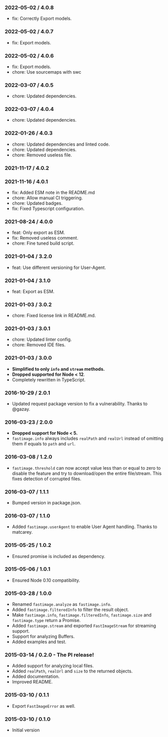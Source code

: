 ### 2022-05-02 / 4.0.8

- fix: Correctly Export models.

### 2022-05-02 / 4.0.7

- fix: Export models.

### 2022-05-02 / 4.0.6

- fix: Export models.
- chore: Use sourcemaps with swc

### 2022-03-07 / 4.0.5

- chore: Updated dependencies.

### 2022-03-07 / 4.0.4

- chore: Updated dependencies.

### 2022-01-26 / 4.0.3

- chore: Updated dependencies and linted code.
- chore: Updated dependencies.
- chore: Removed useless file.

### 2021-11-17 / 4.0.2


### 2021-11-16 / 4.0.1

- fix: Added ESM note in the README.md
- chore: Allow manual CI triggering.
- chore: Updated badges.
- fix: Fixed Typescript configuration.

### 2021-08-24 / 4.0.0

- feat: Only export as ESM.
- fix: Removed useless comment.
- chore: Fine tuned build script.

### 2021-01-04 / 3.2.0

- feat: Use different versioning for User-Agent.

### 2021-01-04 / 3.1.0

- feat: Export as ESM.

### 2021-01-03 / 3.0.2

- chore: Fixed license link in README.md.

### 2021-01-03 / 3.0.1

- chore: Updated linter config.
- chore: Removed IDE files.

### 2021-01-03 / 3.0.0

- **Simplified to only `info` and `stream` methods.**
- **Dropped supported for Node < 12**.
- Completely rewritten in TypeScript.

### 2016-10-29 / 2.0.1

- Updated request package version to fix a vulnerability. Thanks to @gazay.

### 2016-03-23 / 2.0.0

- **Dropped support for Node < 5.**
- `fastimage.info` always includes `realPath` and `realUrl` instead of omitting them if equals to `path` and `url`.

### 2016-03-08 / 1.2.0

- `fastimage.threshold` can now accept value less than or equal to zero to disable the feature and try to download/open the entire file/stream. This fixes detection of corrupted files.

### 2016-03-07 / 1.1.1

- Bumped version in package.json.

### 2016-03-07 / 1.1.0

- Added `fastimage.userAgent` to enable User Agent handling. Thanks to matcarey.

### 2015-05-25 / 1.0.2

- Ensured promise is included as dependency.

### 2015-05-06 / 1.0.1

- Ensured Node 0.10 compatibility.

### 2015-03-28 / 1.0.0

- Renamed `fastimage.analyze` as `fastimage.info`.
- Added `fastimage.filteredInfo` to filter the result object.
- Make `fastimage.info`, `fastimage.filteredInfo`, `fastimage.size` and `fastimage.type` return a Promise.
- Added `fastimage.stream` and exported `FastImageStream` for streaming support.
- Support for analyzing Buffers.
- Added examples and test.

### 2015-03-14 / 0.2.0 - The PI release!

- Added support for analyzing local files.
- Added `realPath`, `realUrl` and `size` to the returned objects.
- Added documentation.
- Improved README.

### 2015-03-10 / 0.1.1

- Export `FastImageError` as well.

### 2015-03-10 / 0.1.0

- Initial version
